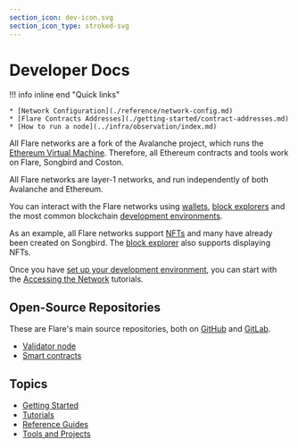 ```yaml
---
section_icon: dev-icon.svg
section_icon_type: stroked-svg
---
```


# Developer Docs

!!! info inline end "Quick links"

    * [Network Configuration](./reference/network-config.md)
    * [Flare Contracts Addresses](./getting-started/contract-addresses.md)
    * [How to run a node](../infra/observation/index.md)

All Flare networks are a fork of the Avalanche project, which runs the [Ethereum Virtual Machine](glossary.md#evm).
Therefore, all Ethereum contracts and tools work on Flare, Songbird and Coston.

All Flare networks are layer-1 networks, and run independently of both Avalanche and Ethereum.

You can interact with the Flare networks using [wallets](../user/wallets/index.md), [block explorers](../user/block-explorers/index.md) and the most common blockchain [development environments](./getting-started/setup/index.md).

As an example, all Flare networks support [NFTs](glossary.md#nft) and many have already been created on Songbird.
The [block explorer](../user/block-explorers/index.md) also supports displaying NFTs.

Once you have [set up your development environment](./getting-started/setup/index.md), you can start with the [Accessing the Network](./tutorials/network-access/index.md) tutorials.

## Open-Source Repositories

These are Flare's main source repositories, both on [GitHub](https://github.com/flare-foundation) and [GitLab](https://gitlab.com/flarenetwork).

* [Validator node](https://github.com/flare-foundation/flare)
* [Smart contracts](https://gitlab.com/flarenetwork/flare-smart-contracts)

## Topics

* [Getting Started](./getting-started/index.md)
* [Tutorials](./tutorials/index.md)
* [Reference Guides](./reference/index.md)
* [Tools and Projects](./tools.md)
